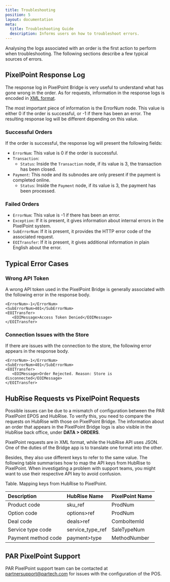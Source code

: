 ```yaml
---
title: Troubleshooting
position: 5
layout: documentation
meta:
  title: Troubleshooting Guide
  description: Informs users on how to troubleshoot errors.
---
```


Analysing the logs associated with an order is the first action to perform when troubleshooting. The following sections describe a few typical sources of errors.

## PixelPoint Response Log

The response log in PixelPoint Bridge is very useful to understand what has gone wrong in the order. As for requests, information in the response logs is encoded in [XML format](/apps/pixelpoint/understanding-logs/#an-xml-primer).

The most important piece of information is the ErrorNum node. This value is either 0 if the order is successful, or -1 if there has been an error. The resulting response log will be different depending on this value.

### Successful Orders

If the order is successful, the response log will present the following fields:

* `ErrorNum`: This value is 0 if the order is successful. 
* `Transaction`:
  * `Status`: Inside the `Transaction` node, if its value is 3, the transaction has been closed. 
* `Payment`: This node and its subnodes are only present if the payment is completed online. 
  * `Status`: Inside the `Payment` node, if its value is 3, the payment has been processed. 

### Failed Orders

* `ErrorNum`: This value is -1 if there has been an error. 
* `Exception`: If it is present, it gives information about internal errors in the PixelPoint system. 
* `SubErrorNum`: If it is present, it provides the HTTP error code of the associated request.
* `EOITransfer`: If it is present, it gives additional information in plain English about the error. 

## Typical Error Cases

### Wrong API Token

A wrong API token used in the PixelPoint Bridge is generally associated with the following error in the response body. 

```
<ErrorNum>-1</ErrorNum>
<SubErrorNum>401</SubErrorNum>
<EOITransfer>
   <EOIMessage>Access Token Denied</EOIMessage>
</EOITransfer>

```

### Connection Issues with the Store

If there are issues with the connection to the store, the following error appears in the response body.

```
<ErrorNum>-1</ErrorNum>
<SubErrorNum>401</SubErrorNum>
<EOITransfer>
   <EOIMessage>Order Rejected. Reason: Store is disconnected</EOIMessage>
</EOITransfer>

```

## HubRise Requests vs PixelPoint Requests

Possible issues can be due to a mismatch of configuration between the PAR PixelPoint EPOS and HubRise. To verify this, you need to compare the requests on HubRise with those on PixelPoint Bridge. The information about an order that appears in the PixelPoint Bridge logs is also visible in the HubRise back office, under **DATA > ORDERS**.

PixelPoint requests are in XML format, while the HubRise API uses JSON. One of the duties of the Bridge app is to translate one format into the other.

Besides, they also use different keys to refer to the same value. The following table summarises how to map the API keys from HubRise to PixelPoint. When investigating a problem with support teams, you might want to use their respective API key to avoid confusion.

Table. Mapping keys from HubRise to PixelPoint.

| Description | HubRise Name | PixelPoint Name |
| :--- | :--- | :--- |
| Product code | sku_ref | ProdNum |
| Option code | options>ref | ProdNum |
| Deal code | deals>ref | ComboItemId |
| Service type code | service_type_ref | SaleTypeNum |
| Payment method code | payment>type | MethodNumber |

## PAR PixelPoint Support

PAR PixelPoint support team can be contacted at [partnersupport@partech.com](mailto:partnersupport@partech.com) for issues with the configuration of the POS.
